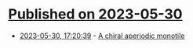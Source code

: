 # [Published on 2023-05-30](index.md)

* [2023-05-30, 17:20:39](https://lobste.rs/s/6jfqd0/chiral_aperiodic_monotile) - [A chiral aperiodic monotile](https://cs.uwaterloo.ca/~csk/spectre/)
